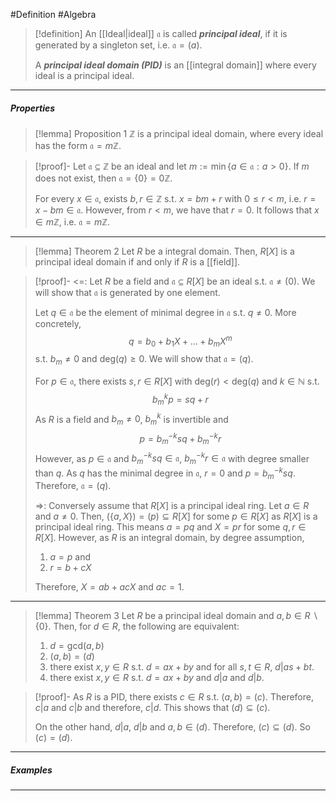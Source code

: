 #Definition #Algebra

> [!definition]
> An [[Ideal|ideal]] $\mathfrak{a}$ is called ***principal ideal***, if it is generated by a singleton set, i.e. $\mathfrak{a}=(a)$. 
> 
> A ***principal ideal domain (PID)*** is an [[integral domain]] where every ideal is a principal ideal.
---
##### Properties
> [!lemma] Proposition 1
> $\mathbb{Z}$ is a principal ideal domain, where every ideal has the form $\mathfrak{a}=m\mathbb{Z}$. 

> [!proof]-
> Let $\mathfrak{a}\subseteq \mathbb{Z}$ be an ideal and let $m:= \min\{ a\in \mathfrak{a}:a>0 \}$. If $m$ does not exist, then $\mathfrak{a}=\{ 0 \}=0\mathbb{Z}$. 
> 
> For every $x\in \mathfrak{a}$, exists $b,r\in \mathbb{Z}$ s.t. $x=bm+r$ with $0\leq r<m$, i.e. $r=x-bm\in \mathfrak{a}$. However, from $r<m$, we have that $r=0$. It follows that $x\in m\mathbb{Z}$, i.e. $\mathfrak{a}=m\mathbb{Z}$.
---
> [!lemma] Theorem 2
> Let $R$ be a integral domain. Then, $R[X]$ is a principal ideal domain if and only if $R$ is a [[field]].

> [!proof]-
><=: Let $R$ be a field and $\mathfrak{a}\subseteq R[X]$ be an ideal s.t. $\mathfrak{a}\neq(0)$. We will show that $\mathfrak{a}$ is generated by one element. 
> 
> Let $q\in \mathfrak{a}$ be the element of minimal degree in $\mathfrak{a}$ s.t. $q\neq 0$. More concretely, $$q=b_{0}+b_{1}X+\dots+b_{m}X^m$$s.t. $b_{m}\neq 0$ and $\text{deg}(q)\geq 0$. We will show that $\mathfrak{a}=(q)$.
> 
> For $p\in \mathfrak{a}$, there exists $s,r\in R[X]$ with $\text{deg}(r)<\text{deg}(q)$ and $k\in \mathbb{N}$ s.t. $$b_{m}^kp=sq+r$$
> As $R$ is a field and $b_{m}\neq 0$, $b_{m}^k$ is invertible and $$p=b_{m}^{-k}sq+b_{m}^{-k}r$$However, as $p\in \mathfrak{a}$ and $b_{m}^{-k}sq\in \mathfrak{a}$, $b_{m}^{-k}r\in \mathfrak{a}$ with degree smaller than $q$. As $q$ has the minimal degree in $\mathfrak{a}$, $r=0$ and $p=b_{m}^{-k}sq$. Therefore, $\mathfrak{a}=(q)$. 
> 
> =>: Conversely assume that $R[X]$ is a principal ideal ring. Let $a\in R$ and $a\neq 0$. Then, $(\{ a,X \})=(p)\subseteq R[X]$ for some $p\in R[X]$ as $R[X]$ is a principal ideal ring. This means $a=pq$ and $X=pr$ for some $q,r\in R[X]$. However, as $R$ is an integral domain, by degree assumption, 
> 1. $a=p$ and
> 2. $r=b+cX$
>    
> Therefore, $X=ab+acX$ and $ac=1$. 
---
> [!lemma] Theorem 3
> Let $R$ be a principal ideal domain and $a,b\in R \backslash \{ 0 \}$. Then, for $d\in R$, the following are equivalent:
> 1. $d=\text{gcd}(a,b)$
> 2. $(a,b)=(d)$
> 3. there exist $x,y\in R$ s.t. $d=ax+by$ and for all $s,t\in R$, $d|as+bt$.
> 4. there exist $x,y\in R$ s.t. $d=ax+by$ and $d|a$ and $d|b$.

> [!proof]-
> As $R$ is a PID, there exists $c\in R$ s.t. $(a,b)=(c)$. Therefore, $c|a$ and $c|b$ and therefore, $c|d$. This shows that $(d)\subseteq(c)$.
> 
> On the other hand, $d|a$, $d|b$ and $a,b\in (d)$. Therefore, $(c)\subseteq(d)$. So $(c)=(d)$.
---
##### Examples

---